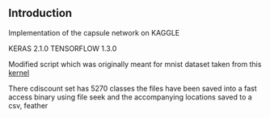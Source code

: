 ## Introduction

Implementation of the capsule network on KAGGLE


KERAS 2.1.0
TENSORFLOW 1.3.0

Modified script which was originally meant for mnist dataset taken from this [kernel](https://www.kaggle.com/kmader/capsulenet-on-mnist/notebook)

There cdiscount set has 5270 classes
the files have been saved into a fast access binary using file seek and the accompanying locations saved to a csv, feather
